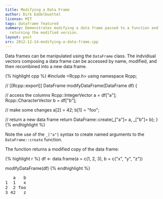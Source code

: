 ```yaml
---
title: Modifying a Data Frame
author: Dirk Eddelbuettel
license: MIT
tags: dataframe featured
summary: Demonstrates modifying a data frame passed to a function and 
  returning the modified version.
layout: post
src: 2012-12-14-modifying-a-data-frame.cpp
---
```

Data frames can be manipulated using the `DataFrame` class. The
indvidiual vectors composing a data frame can be accessed by name, 
modified, and then recombined into a new data frame.



{% highlight cpp %}
#include <Rcpp.h>
using namespace Rcpp;

// [[Rcpp::export]]
DataFrame modifyDataFrame(DataFrame df) {

  // access the columns
  Rcpp::IntegerVector a = df["a"];
  Rcpp::CharacterVector b = df["b"];
  
  // make some changes
  a[2] = 42;
  b[1] = "foo";       

  // return a new data frame
  return DataFrame::create(_["a"]= a, _["b"]= b);
}
{% endhighlight %}


Note the use of the `_["a"]` syntax to create named arguments to the 
`DataFrame::create` function.

The function returns a modified copy of the data frame:

{% highlight r %}
df <- data.frame(a = c(1, 2, 3),
                 b = c("x", "y", "z"))

modifyDataFrame(df)
{% endhighlight %}



<pre class="output">
   a   b
1  1   x
2  2 foo
3 42   z
</pre>

